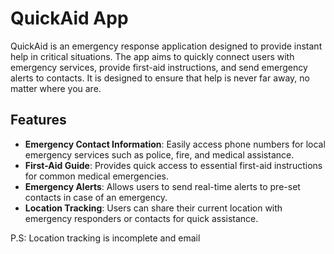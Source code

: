# QuickAid App

QuickAid is an emergency response application designed to provide instant help in critical situations. The app aims to quickly connect users with emergency services, provide first-aid instructions, and send emergency alerts to contacts. It is designed to ensure that help is never far away, no matter where you are.

## Features

- **Emergency Contact Information**: Easily access phone numbers for local emergency services such as police, fire, and medical assistance.
- **First-Aid Guide**: Provides quick access to essential first-aid instructions for common medical emergencies.
- **Emergency Alerts**: Allows users to send real-time alerts to pre-set contacts in case of an emergency.
- **Location Tracking**: Users can share their current location with emergency responders or contacts for quick assistance.

P.S: Location tracking is incomplete and email 
